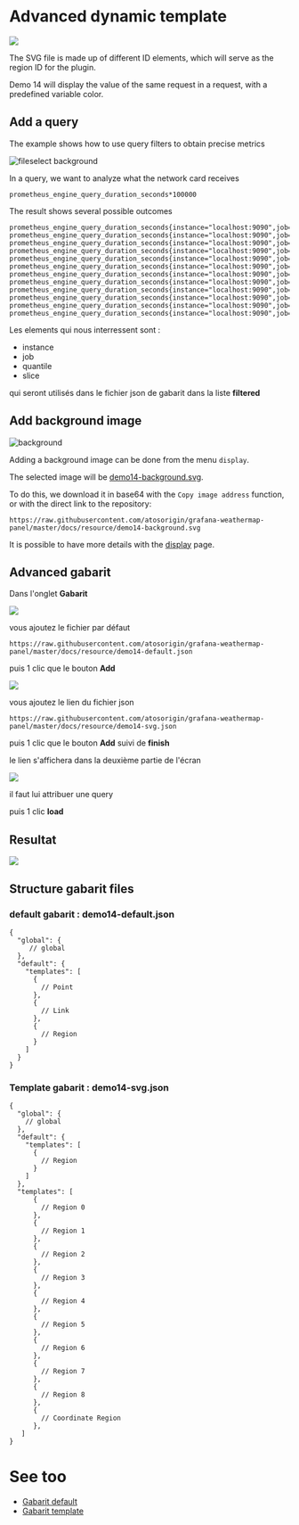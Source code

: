 # Advanced dynamic template

[![](../../screenshots/other/Go-back.png)](README.md)

The SVG file is made up of different ID elements, which will serve as the region ID for the plugin.

Demo 14 will display the value of the same request in a request, with a predefined variable color.


## Add a query

The example shows how to use query filters to obtain precise metrics

![fileselect background](../../screenshots/demo/tutorial14/query.jpg)

In a query, we want to analyze what the network card receives

```
prometheus_engine_query_duration_seconds*100000
```

The result shows several possible outcomes

```
prometheus_engine_query_duration_seconds{instance="localhost:9090",job="prometheus",quantile="0.5",slice="inner_eval"}
prometheus_engine_query_duration_seconds{instance="localhost:9090",job="prometheus",quantile="0.5",slice="prepare_time"}
prometheus_engine_query_duration_seconds{instance="localhost:9090",job="prometheus",quantile="0.5",slice="queue_time"}
prometheus_engine_query_duration_seconds{instance="localhost:9090",job="prometheus",quantile="0.5",slice="result_sort"}
prometheus_engine_query_duration_seconds{instance="localhost:9090",job="prometheus",quantile="0.9",slice="inner_eval"}
prometheus_engine_query_duration_seconds{instance="localhost:9090",job="prometheus",quantile="0.9",slice="prepare_time"}
prometheus_engine_query_duration_seconds{instance="localhost:9090",job="prometheus",quantile="0.9",slice="queue_time"}
prometheus_engine_query_duration_seconds{instance="localhost:9090",job="prometheus",quantile="0.9",slice="result_sort"}
prometheus_engine_query_duration_seconds{instance="localhost:9090",job="prometheus",quantile="0.99",slice="inner_eval"}
prometheus_engine_query_duration_seconds{instance="localhost:9090",job="prometheus",quantile="0.99",slice="prepare_time"}
prometheus_engine_query_duration_seconds{instance="localhost:9090",job="prometheus",quantile="0.99",slice="queue_time"}
prometheus_engine_query_duration_seconds{instance="localhost:9090",job="prometheus",quantile="0.99",slice="result_sort"}

```

Les elements qui nous interressent sont :

- instance
- job
- quantile
- slice

qui seront utilisés dans le fichier json de gabarit dans la liste **filtered**

## Add background image

![background](../../screenshots/demo/tutorial14/background.png)

Adding a background image can be done from the menu `display`.

The selected image will be [demo14-background.svg](../../resource/demo14-background.svg).

To do this, we download it in base64 with the `Copy image address` function, or with the direct link to the repository:

```
https://raw.githubusercontent.com/atosorigin/grafana-weathermap-panel/master/docs/resource/demo14-background.svg

```

It is possible to have more details with the [display](../editor/display.md) page.

## Advanced gabarit

Dans l'onglet **Gabarit**

![](../../screenshots/demo/tutorial14/demo14-0.png)

vous ajoutez le fichier par défaut

```
https://raw.githubusercontent.com/atosorigin/grafana-weathermap-panel/master/docs/resource/demo14-default.json

```

puis 1 clic que le bouton **Add**

![](../../screenshots/demo/tutorial14/demo14-1.png)

vous ajoutez le lien du fichier json

```
https://raw.githubusercontent.com/atosorigin/grafana-weathermap-panel/master/docs/resource/demo14-svg.json

```

puis 1 clic que le bouton **Add** suivi de **finish**

le lien s'affichera dans la deuxième partie de l'écran

![](../../screenshots/demo/tutorial14/demo14-2.png)

il faut lui attribuer une query

puis 1 clic **load**

## Resultat

![](../../screenshots/demo/tutorial14/result.png)



## Structure gabarit files


### default gabarit : demo14-default.json

```
{
  "global": {
     // global
  },
  "default": {
    "templates": [
      {
        // Point 
      },
      {
        // Link
      },
      {
        // Region
      }       
    ]
  }
}

```

### Template gabarit : demo14-svg.json


```
{
  "global": {
    // global
  },
  "default": {
    "templates": [
      {
        // Region 
      }
    ]  
  },
  "templates": [
      {
        // Region 0
      }, 
      {
        // Region 1
      }, 
      {
        // Region 2
      }, 
      {
        // Region 3
      }, 
      {
        // Region 4
      }, 
      {
        // Region 5
      }, 
      {
        // Region 6
      }, 
      {
        // Region 7
      }, 
      {
        // Region 8
      }, 
      {
        // Coordinate Region
      }, 
   ]
}

```



# See too

- [Gabarit default](../appendix/gabarit-default.md)
- [Gabarit template](../appendix/gabarit-template.md)

